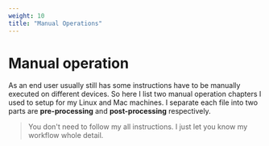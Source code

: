 ```yaml
---
weight: 10
title: "Manual Operations"
---
```


# Manual operation

As an end user usually still has some instructions have to be manually executed on different devices. So here I list two manual operation chapters I used to setup for my Linux and Mac machines. I separate each file into two parts are **pre-processing** and **post-processing** respectively.

> You don't need to follow my all instructions. I just let you know my workflow whole detail.
